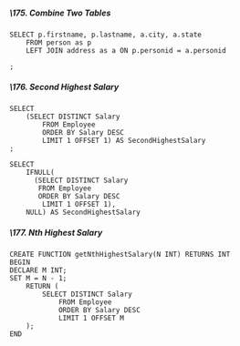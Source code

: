 ##### \175. Combine Two Tables

```mysql
SELECT p.firstname, p.lastname, a.city, a.state
    FROM person as p
    LEFT JOIN address as a ON p.personid = a.personid

;
```



##### \176. Second Highest Salary

```mysql
SELECT
    (SELECT DISTINCT Salary
        FROM Employee
        ORDER BY Salary DESC
        LIMIT 1 OFFSET 1) AS SecondHighestSalary
;
```

```mysql
SELECT
    IFNULL(
      (SELECT DISTINCT Salary
       FROM Employee
       ORDER BY Salary DESC
        LIMIT 1 OFFSET 1),
    NULL) AS SecondHighestSalary
```



##### \177. Nth Highest Salary

```mysql
CREATE FUNCTION getNthHighestSalary(N INT) RETURNS INT
BEGIN
DECLARE M INT;
SET M = N - 1;
    RETURN (
        SELECT DISTINCT Salary
            FROM Employee
            ORDER BY Salary DESC
            LIMIT 1 OFFSET M
    );
END
```





